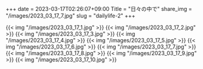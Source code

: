 +++
date  = 2023-03-17T02:26:07+09:00
Title = "日々の中で"
share_img = "/images/2023_03_17_7.jpg"
slug = "dailylife-2"
+++

{{< img "/images/2023_03_17_1.jpg" >}}
{{< img "/images/2023_03_17_2.jpg" >}}
{{< img "/images/2023_03_17_3.jpg" >}}
{{< img "/images/2023_03_17_4.jpg" >}}
{{< img "/images/2023_03_17_5.jpg" >}}
{{< img "/images/2023_03_17_6.jpg" >}}
{{< img "/images/2023_03_17_7.jpg" >}}
{{< img "/images/2023_03_17_8.jpg" >}}
{{< img "/images/2023_03_17_9.jpg" >}}
{{< img "/images/2023_03_17_10.jpg" >}}
